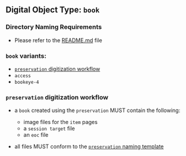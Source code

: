 ## Digital Object Type: `book`

### Directory Naming Requirements
* Please refer to the [README.md](./README.md) file

### `book` variants:
* [`preservation` digitization workflow](#preservation-digitization-workflow)
* `access`
* `bookeye-4`

### `preservation` digitization workflow
* a `book` created using the `preservation` MUST contain the following:
  * image files for the `item` pages
  * a `session target` file
  * an `eoc` file  

* all files MUST conform to the [`preservation` naming template](./preservation-naming-template.md)
